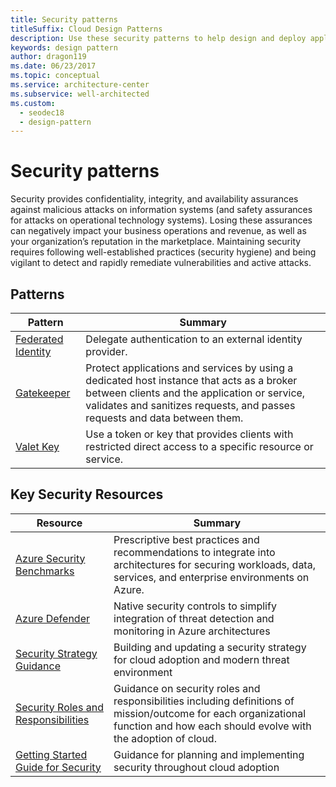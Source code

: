 ```yaml
---
title: Security patterns
titleSuffix: Cloud Design Patterns
description: Use these security patterns to help design and deploy applications in a way that protects them from attacks, restricts access, and protects sensitive data.
keywords: design pattern
author: dragon119
ms.date: 06/23/2017
ms.topic: conceptual
ms.service: architecture-center
ms.subservice: well-architected
ms.custom:
  - seodec18
  - design-pattern
---
```


# Security patterns

Security provides confidentiality, integrity, and availability assurances against malicious attacks on information systems (and safety assurances for attacks on operational technology systems). Losing these assurances can negatively impact your business operations and revenue, as well as your organization’s reputation in the marketplace. Maintaining security requires following well-established practices (security hygiene) and being vigilant to detect and rapidly remediate vulnerabilities and active attacks.

## Patterns

|                    Pattern                     |                                                                                                         Summary                                                                                                         |
|------------------------------------------------|-------------------------------------------------------------------------------------------------------------------------------------------------------------------------------------------------------------------------|
| [Federated Identity](https://docs.microsoft.com/azure/architecture/patterns/federated-identity) |                                                                                Delegate authentication to an external identity provider.                                                                                |
|         [Gatekeeper](https://docs.microsoft.com/azure/architecture/patterns/gatekeeper)         | Protect applications and services by using a dedicated host instance that acts as a broker between clients and the application or service, validates and sanitizes requests, and passes requests and data between them. |
|          [Valet Key](https://docs.microsoft.com/azure/architecture/patterns/valet-key)          |                                                        Use a token or key that provides clients with restricted direct access to a specific resource or service.                                                        |

## Key Security Resources

|                    Resource                     |                                                                                                         Summary                                                                                                         |
|------------------------------------------------|-------------------------------------------------------------------------------------------------------------------------------------------------------------------------------------------------------------------------|
| [Azure Security Benchmarks](/azure/security/benchmarks/) |                                                                                Prescriptive best practices and recommendations to integrate into architectures for securing workloads, data, services, and enterprise environments on Azure.                                                                             |
|         [Azure Defender](/azure/security-center/azure-defender-dashboard)         | Native security controls to simplify integration of threat detection and monitoring in Azure architectures |
|          [Security Strategy Guidance](/azure/cloud-adoption-framework/strategy/define-security-strategy)          |                                                        Building and updating a security strategy for cloud adoption and modern threat environment                                                       |
|          [Security Roles and Responsibilities](/azure/cloud-adoption-framework/organize/cloud-security)          |                                                        Guidance on security roles and responsibilities including definitions of mission/outcome for each organizational function and how each should evolve with the adoption of cloud.           |
|          [Getting Started Guide for Security](/azure/cloud-adoption-framework/get-started/security)          |                                                        Guidance for planning and implementing security throughout cloud adoption         |